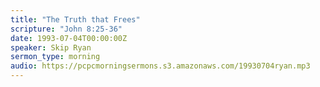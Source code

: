 ```yaml
---
title: "The Truth that Frees"
scripture: "John 8:25-36"
date: 1993-07-04T00:00:00Z
speaker: Skip Ryan
sermon_type: morning
audio: https://pcpcmorningsermons.s3.amazonaws.com/19930704ryan.mp3 
---
```



